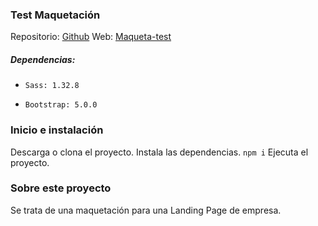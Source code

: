 ### Test Maquetación
Repositorio: [Github](https://github.com/r-urchi/maqueta.dm "Test")
Web: [Maqueta-test](https://maqueta-dm.netlify.app/ "Test")

##### Dependencias: 
-     Sass: 1.32.8
-     Bootstrap: 5.0.0

### Inicio e instalación

Descarga o clona el proyecto.
Instala las dependencias. `npm i`
Ejecuta el proyecto. 

### Sobre este proyecto

Se trata de una maquetación para una Landing Page de empresa.
